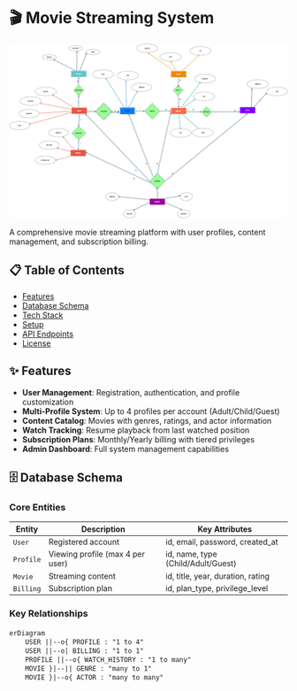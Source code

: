# 🎬 Movie Streaming System

![Database Schema](/movie_streaming_system/docs/ER_Diagram.png)

A comprehensive movie streaming platform with user profiles, content management, and subscription billing.

## 📋 Table of Contents
- [Features](#-features)
- [Database Schema](#-database-schema)
- [Tech Stack](#-tech-stack)
- [Setup](#-setup)
- [API Endpoints](#-api-endpoints)
- [License](#-license)

## ✨ Features
- **User Management**: Registration, authentication, and profile customization
- **Multi-Profile System**: Up to 4 profiles per account (Adult/Child/Guest)
- **Content Catalog**: Movies with genres, ratings, and actor information
- **Watch Tracking**: Resume playback from last watched position
- **Subscription Plans**: Monthly/Yearly billing with tiered privileges
- **Admin Dashboard**: Full system management capabilities

## 🗄️ Database Schema

### Core Entities
| Entity          | Description                          | Key Attributes                     |
|-----------------|--------------------------------------|------------------------------------|
| `User`          | Registered account                   | id, email, password, created_at   |
| `Profile`       | Viewing profile (max 4 per user)     | id, name, type (Child/Adult/Guest)|
| `Movie`         | Streaming content                    | id, title, year, duration, rating |
| `Billing`       | Subscription plan                    | id, plan_type, privilege_level    |

### Key Relationships
```mermaid
erDiagram
    USER ||--o{ PROFILE : "1 to 4"
    USER ||--o| BILLING : "1 to 1"
    PROFILE ||--o{ WATCH_HISTORY : "1 to many"
    MOVIE }|--|| GENRE : "many to 1"
    MOVIE }|--o{ ACTOR : "many to many"